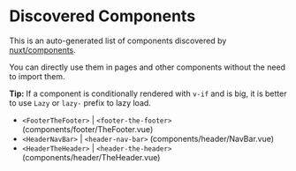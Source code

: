 # Discovered Components

This is an auto-generated list of components discovered by [nuxt/components](https://github.com/nuxt/components).

You can directly use them in pages and other components without the need to import them.

**Tip:** If a component is conditionally rendered with `v-if` and is big, it is better to use `Lazy` or `lazy-` prefix to lazy load.

- `<FooterTheFooter>` | `<footer-the-footer>` (components/footer/TheFooter.vue)
- `<HeaderNavBar>` | `<header-nav-bar>` (components/header/NavBar.vue)
- `<HeaderTheHeader>` | `<header-the-header>` (components/header/TheHeader.vue)
